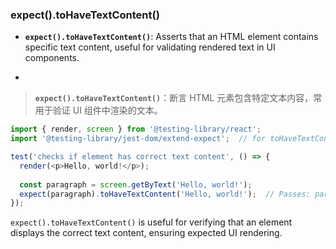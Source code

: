 ### expect().toHaveTextContent()

- **`expect().toHaveTextContent()`**: Asserts that an HTML element contains specific text content, useful for validating rendered text in UI components.

- <audio src="..\..\mp3\__`expect().toH (2).mp3"></audio>

> **`expect().toHaveTextContent()`**：断言 HTML 元素包含特定文本内容，常用于验证 UI 组件中渲染的文本。
>
> <audio src="..\..\mp3\`expect().toHav (1).mp3"></audio>

```js
import { render, screen } from '@testing-library/react';
import '@testing-library/jest-dom/extend-expect';  // for toHaveTextContent()

test('checks if element has correct text content', () => {
  render(<p>Hello, world!</p>);
  
  const paragraph = screen.getByText('Hello, world!');
  expect(paragraph).toHaveTextContent('Hello, world!');  // Passes: paragraph contains 'Hello, world!'
});
```

<audio src="../../../../Downloads/这段代码展示了如何使用Jest.mp3"></audio>

`expect().toHaveTextContent()` is useful for verifying that an element displays the correct text content, ensuring expected UI rendering.